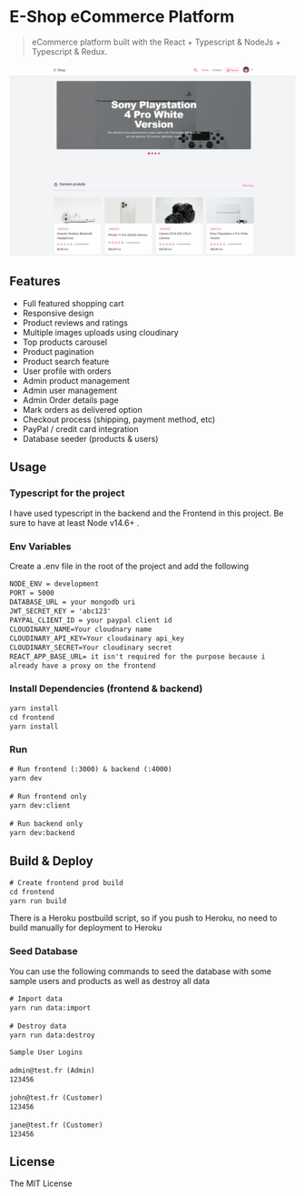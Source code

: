 # E-Shop eCommerce Platform

> eCommerce platform built with the React + Typescript & NodeJs + Typescript & Redux.

![screenshot](public/images/E-commerce-shop-Capture.PNG?raw=true "e-commerce shop capture")

## Features

- Full featured shopping cart
- Responsive design
- Product reviews and ratings
- Multiple images uploads using cloudinary
- Top products carousel
- Product pagination
- Product search feature
- User profile with orders
- Admin product management
- Admin user management
- Admin Order details page
- Mark orders as delivered option
- Checkout process (shipping, payment method, etc)
- PayPal / credit card integration
- Database seeder (products & users)

## Usage

### Typescript for the project

I have used typescript in the backend and the Frontend in this project. Be sure to have at least Node v14.6+ .

### Env Variables

Create a .env file in the root of the project and add the following

```
NODE_ENV = development
PORT = 5000
DATABASE_URL = your mongodb uri
JWT_SECRET_KEY = 'abc123'
PAYPAL_CLIENT_ID = your paypal client id
CLOUDINARY_NAME=Your cloudnary name
CLOUDINARY_API_KEY=Your cloudainary api_key
CLOUDINARY_SECRET=Your cloudinary secret
REACT_APP_BASE_URL= it isn't required for the purpose because i already have a proxy on the frontend 
```

### Install Dependencies (frontend & backend)

```
yarn install
cd frontend
yarn install
```

### Run

```
# Run frontend (:3000) & backend (:4000)
yarn dev

# Run frontend only
yarn dev:client

# Run backend only
yarn dev:backend
```

## Build & Deploy

```
# Create frontend prod build
cd frontend
yarn run build
```

There is a Heroku postbuild script, so if you push to Heroku, no need to build manually for deployment to Heroku

### Seed Database

You can use the following commands to seed the database with some sample users and products as well as destroy all data

```
# Import data
yarn run data:import

# Destroy data
yarn run data:destroy
```

```
Sample User Logins

admin@test.fr (Admin)
123456

john@test.fr (Customer)
123456

jane@test.fr (Customer)
123456
```


## License

The MIT License

